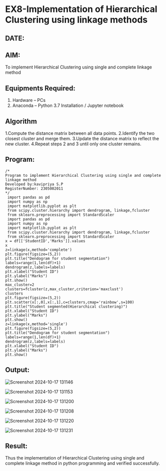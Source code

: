 # EX8-Implementation of Hierarchical Clustering using linkage methods
## DATE:
## AIM:
To implement Hierarchical Clustering using single and complete linkage method

## Equipments Required:
1. Hardware – PCs
2. Anaconda – Python 3.7 Installation / Jupyter notebook

## Algorithm
1.Compute the distance matrix between all data points.
2.Identify the two closest cluster and merge them.
3.Update the distance matrix to reflect the new cluster.
4.Repeat steps 2 and 3 until only one cluster remains.

## Program:
```
/*
Program to implement Hierarchical Clustering using single and complete linkage method
Developed by:kavipriya S.P 
RegisterNumber: 2305002011 
*/
 import pandas as pd
 import numpy as np
 import matplotlib.pyplot as plt
 from scipy.cluster.hierarchy import dendrogram, linkage,fcluster
 from sklearn.preprocessing import StandardScaler
 import pandas as pd
 import numpy as np
 import matplotlib.pyplot as plt
 from scipy.cluster.hierarchy import dendrogram, linkage,fcluster
 from sklearn.preprocessing import StandardScaler
x = df[['StudentID','Marks']].values
x
z=linkage(x,method='complete')
plt.figure(figsize=(5,2))
plt.title("Dendogram for student segmentation")
labels=range(1,len(df)+1)
dendrogram(z,labels=labels)
plt.xlabel("Student ID")
plt.ylabel("Marks")
plt.show()
max_cluster=2
clusters=fcluster(z,max_cluster,criterion='maxclust')
clusters
plt.figure(figsize=(5,2))
plt.scatter(x[:,0],x[:,1],c=clusters,cmap='rainbow',s=100)
plt.title("Student segmented(Hierarchical clustering)")
plt.xlabel("Student ID")
plt.ylabel("Marks")
plt.show()
z=linkage(x,method='single')
plt.figure(figsize=(5,2))
plt.title("Dendogram for student segmentation")
labels=range(1,len(df)+1)
dendrogram(z,labels=labels)
plt.xlabel("Student ID")
plt.ylabel("Marks")
plt.show()
```

## Output:
![Screenshot 2024-10-17 131146](https://github.com/user-attachments/assets/22390058-6bd8-45d7-a323-89a462d02921)

![Screenshot 2024-10-17 131153](https://github.com/user-attachments/assets/5d9bb049-6277-431d-9d57-ee900df3f4cd)

![Screenshot 2024-10-17 131200](https://github.com/user-attachments/assets/897cde68-ccca-4060-b84a-ba9a450b696a)

![Screenshot 2024-10-17 131208](https://github.com/user-attachments/assets/407e8271-2014-4ae0-8995-996087deb2bc)

![Screenshot 2024-10-17 131220](https://github.com/user-attachments/assets/591d5a66-5b1d-4f13-8363-2ff5d9d39ff6)

![Screenshot 2024-10-17 131231](https://github.com/user-attachments/assets/367b45e9-6f57-409c-82d5-5840460e31b9)



## Result:
Thus the implementation of Hierarchical Clustering using single and complete linkage method in python programming and verified successfully.

